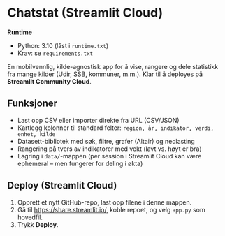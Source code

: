 # Chatstat (Streamlit Cloud)

**Runtime**
- Python: 3.10 (låst i `runtime.txt`)
- Krav: se `requirements.txt`

En mobilvennlig, kilde-agnostisk app for å vise, rangere og dele statistikk fra mange kilder (Udir, SSB, kommuner, m.m.).
Klar til å deployes på **Streamlit Community Cloud**.

## Funksjoner
- Last opp CSV eller importer direkte fra URL (CSV/JSON)
- Kartlegg kolonner til standard felter: `region, år, indikator, verdi, enhet, kilde`
- Datasett-bibliotek med søk, filtre, grafer (Altair) og nedlasting
- Rangering på tvers av indikatorer med vekt (lavt vs. høyt er bra)
- Lagring i `data/`-mappen (per session i Streamlit Cloud kan være ephemeral – men fungerer for deling i økta)

## Deploy (Streamlit Cloud)
1. Opprett et nytt GitHub-repo, last opp filene i denne mappen.
2. Gå til https://share.streamlit.io/, koble repoet, og velg `app.py` som hovedfil.
3. Trykk **Deploy**.

